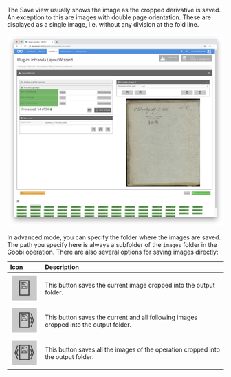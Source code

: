The Save view usually shows the image as the cropped derivative is saved. An exception to this are images with double page orientation. These are displayed as a single image, i.e. without any division at the fold line.

![Save view in normal mode](images/goobi-plugin-step-layoutwizzard_screen_11.png)

In advanced mode, you can specify the folder where the images are saved. The path you specify here is always a subfolder of the `images` folder in the Goobi operation. There are also several options for saving images directly:

| Icon | Description |
| :--- | :--- |
| ![](images/goobi-plugin-step-layoutwizzard_screen_37.png) | This button saves the current image cropped into the output folder. |
| ![](images/goobi-plugin-step-layoutwizzard_screen_39.png) | This button saves the current and all following images cropped into the output folder. |
| ![](images/goobi-plugin-step-layoutwizzard_screen_38.png) | This button saves all the images of the operation cropped into the output folder. |